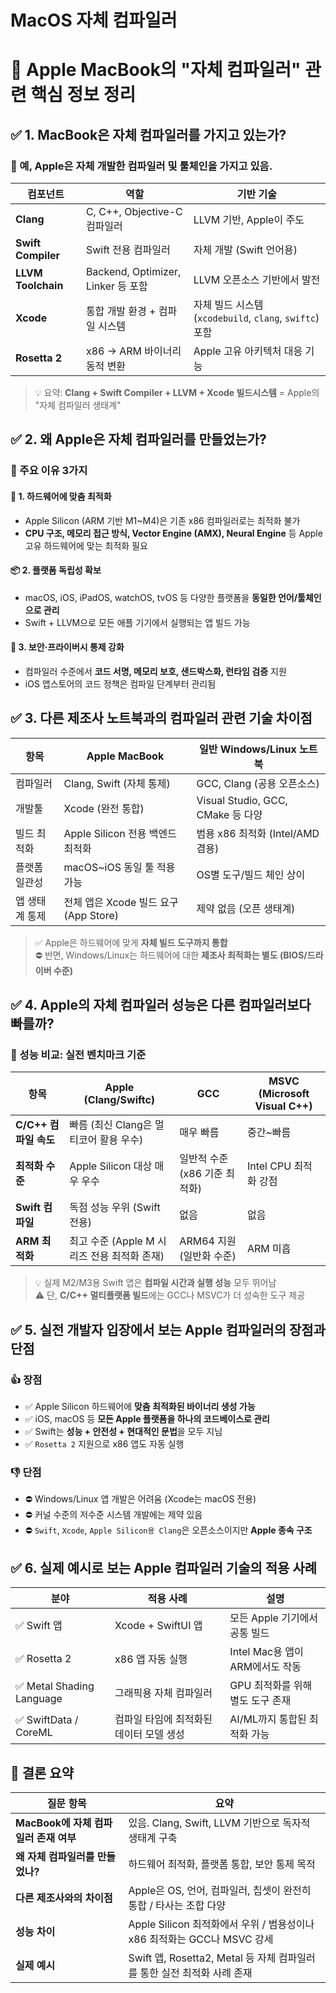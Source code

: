 # MacOS 자체 컴파일러
# 🍎 Apple MacBook의 "자체 컴파일러" 관련 핵심 정보 정리
## ✅ 1. MacBook은 자체 컴파일러를 가지고 있는가?
### 📌 예, Apple은 **자체 개발한 컴파일러 및 툴체인**을 가지고 있음.

| 컴포넌트               | 역할                              | 기반 기술                                          |
| ------------------ | ------------------------------- | ---------------------------------------------- |
| **Clang**          | C, C++, Objective-C 컴파일러        | LLVM 기반, Apple이 주도                             |
| **Swift Compiler** | Swift 전용 컴파일러                   | 자체 개발 (Swift 언어용)                              |
| **LLVM Toolchain** | Backend, Optimizer, Linker 등 포함 | LLVM 오픈소스 기반에서 발전                              |
| **Xcode**          | 통합 개발 환경 + 컴파일 시스템              | 자체 빌드 시스템 (`xcodebuild`, `clang`, `swiftc`) 포함 |
| **Rosetta 2**      | x86 → ARM 바이너리 동적 변환            | Apple 고유 아키텍처 대응 기능                            |

> 💡 요약: **Clang + Swift Compiler + LLVM + Xcode 빌드시스템** = Apple의 "자체 컴파일러 생태계"
## ✅ 2. 왜 Apple은 자체 컴파일러를 만들었는가?
### 📌 주요 이유 3가지
#### 🔧 1. **하드웨어에 맞춤 최적화**
- Apple Silicon (ARM 기반 M1~M4)은 기존 x86 컴파일러로는 최적화 불가
- **CPU 구조, 메모리 접근 방식, Vector Engine (AMX), Neural Engine** 등 Apple 고유 하드웨어에 맞는 최적화 필요
#### 📦 2. **플랫폼 독립성 확보**
- macOS, iOS, iPadOS, watchOS, tvOS 등 다양한 플랫폼을 **동일한 언어/툴체인으로 관리**
- Swift + LLVM으로 모든 애플 기기에서 실행되는 앱 빌드 가능

#### 🔐 3. **보안·프라이버시 통제 강화**
- 컴파일러 수준에서 **코드 서명, 메모리 보호, 샌드박스화, 런타임 검증** 지원
- iOS 앱스토어의 코드 정책은 컴파일 단계부터 관리됨
## ✅ 3. 다른 제조사 노트북과의 **컴파일러 관련 기술 차이점**

| 항목       | Apple MacBook                 | 일반 Windows/Linux 노트북           |
| -------- | ----------------------------- | ------------------------------ |
| 컴파일러     | Clang, Swift (자체 통제)          | GCC, Clang (공용 오픈소스)           |
| 개발툴      | Xcode (완전 통합)                 | Visual Studio, GCC, CMake 등 다양 |
| 빌드 최적화   | Apple Silicon 전용 백엔드 최적화      | 범용 x86 최적화 (Intel/AMD 겸용)      |
| 플랫폼 일관성  | macOS~iOS 동일 툴 적용 가능          | OS별 도구/빌드 체인 상이                |
| 앱 생태계 통제 | 전체 앱은 Xcode 빌드 요구 (App Store) | 제약 없음 (오픈 생태계)                 |

> ✅ Apple은 하드웨어에 맞게 **자체 빌드 도구까지 통합**  
> ⛔ 반면, Windows/Linux는 하드웨어에 대한 **제조사 최적화는 별도 (BIOS/드라이버 수준)**
## ✅ 4. Apple의 자체 컴파일러 성능은 다른 컴파일러보다 빠를까?
### 📌 성능 비교: 실전 벤치마크 기준

| 항목               | Apple (Clang/Swiftc)          | GCC                 | MSVC (Microsoft Visual C++) |
| ---------------- | ----------------------------- | ------------------- | --------------------------- |
| **C/C++ 컴파일 속도** | 빠름 (최신 Clang은 멀티코어 활용 우수)     | 매우 빠름               | 중간~빠름                       |
| **최적화 수준**       | Apple Silicon 대상 매우 우수        | 일반적 수준 (x86 기준 최적화) | Intel CPU 최적화 강점            |
| **Swift 컴파일**    | 독점 성능 우위 (Swift 전용)           | 없음                  | 없음                          |
| **ARM 최적화**      | 최고 수준 (Apple M 시리즈 전용 최적화 존재) | ARM64 지원 (일반화 수준)   | ARM 미흡                      |

> 💡 실제 M2/M3용 Swift 앱은 **컴파일 시간과 실행 성능** 모두 뛰어남  
> ⚠ 단, **C/C++ 멀티플랫폼 빌드**에는 GCC나 MSVC가 더 성숙한 도구 제공
## ✅ 5. 실전 개발자 입장에서 보는 Apple 컴파일러의 장점과 단점
### 👍 장점
- ✅ Apple Silicon 하드웨어에 **맞춤 최적화된 바이너리 생성 가능**
- ✅ iOS, macOS 등 **모든 Apple 플랫폼을 하나의 코드베이스로 관리**
- ✅ Swift는 **성능 + 안전성 + 현대적인 문법**을 모두 지님
- ✅ `Rosetta 2` 지원으로 x86 앱도 자동 실행
### 👎 단점
- ⛔ Windows/Linux 앱 개발은 어려움 (Xcode는 macOS 전용)
- ⛔ 커널 수준의 저수준 시스템 개발에는 제약 있음
- ⛔ `Swift`, `Xcode`, `Apple Silicon용 Clang`은 오픈소스이지만 **Apple 종속 구조**
## ✅ 6. 실제 예시로 보는 Apple 컴파일러 기술의 적용 사례

| 분야                       | 적용 사례                  | 설명                      |
| ------------------------ | ---------------------- | ----------------------- |
| ✅ Swift 앱                | Xcode + SwiftUI 앱      | 모든 Apple 기기에서 공통 빌드     |
| ✅ Rosetta 2              | x86 앱 자동 실행            | Intel Mac용 앱이 ARM에서도 작동 |
| ✅ Metal Shading Language | 그래픽용 자체 컴파일러           | GPU 최적화를 위해 별도 도구 존재    |
| ✅ SwiftData / CoreML     | 컴파일 타임에 최적화된 데이터 모델 생성 | AI/ML까지 통합된 최적화 가능      |
## 🧩 결론 요약

| 질문 항목                      | 요약                                                   |
| -------------------------- | ---------------------------------------------------- |
| **MacBook에 자체 컴파일러 존재 여부** | 있음. Clang, Swift, LLVM 기반으로 독자적 생태계 구축               |
| **왜 자체 컴파일러를 만들었나?**       | 하드웨어 최적화, 플랫폼 통합, 보안 통제 목적                           |
| **다른 제조사와의 차이점**           | Apple은 OS, 언어, 컴파일러, 칩셋이 완전히 통합 / 타사는 조합 다양          |
| **성능 차이**                  | Apple Silicon 최적화에서 우위 / 범용성이나 x86 최적화는 GCC나 MSVC 강세 |
| **실제 예시**                  | Swift 앱, Rosetta2, Metal 등 자체 컴파일러를 통한 실전 최적화 사례 존재  |
